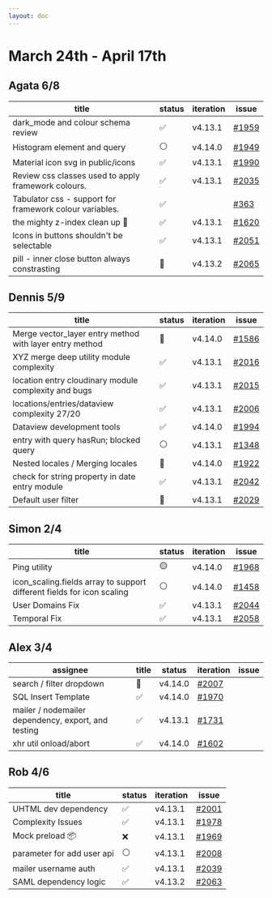 ```yaml
---
layout: doc
---
```


# March 24th - April 17th

## Agata 6/8

| title                                                   | status | iteration | issue                                                      |
| ------------------------------------------------------- | ------ | --------- | ---------------------------------------------------------- |
| dark_mode and colour schema review                      | ✅     | v4.13.1   | [#1959](https://github.com/GEOLYTIX/xyz/issues/1959)       |
| Histogram element and query                             | ⚪️     | v4.14.0   | [#1949](https://github.com/GEOLYTIX/xyz/issues/1949)       |
| Material icon svg in public/icons                       | ✅     | v4.13.1   | [#1990](https://github.com/GEOLYTIX/xyz/issues/1990)       |
| Review css classes used to apply framework colours.     | ✅     | v4.13.1   | [#2035](https://github.com/GEOLYTIX/xyz/issues/2035)       |
| Tabulator css - support for framework colour variables. | ✅     |           | [#363](https://github.com/GEOLYTIX/xyz_plugins/issues/363) |
| the mighty z-index clean up 🧼                          | ✅     | v4.13.1   | [#1620](https://github.com/GEOLYTIX/xyz/issues/1620)       |
| Icons in buttons shouldn't be selectable                | ✅     | v4.13.1   | [#2051](https://github.com/GEOLYTIX/xyz/issues/2051)       |
| pill - inner close button always constrasting           | 👀     | v4.13.2   | [#2065](https://github.com/GEOLYTIX/xyz/pull/2065)         |

## Dennis 5/9

| title                                                   | status | iteration | issue                                                                        |
| ------------------------------------------------------- | ------ | --------- | ---------------------------------------------------------------------------- |
| Merge vector_layer entry method with layer entry method | 👀     | v4.14.0   | [#1586](https://github.com/GEOLYTIX/xyz/issues/1586)                         |
| XYZ merge deep utility module complexity                | ✅     | v4.13.1   | [#2016](https://github.com/GEOLYTIX/xyz/ishttps://www.lazyvim.org/sues/2016) |
| location entry cloudinary module complexity and bugs    | ✅     | v4.13.1   | [#2015](https://github.com/GEOLYTIX/xyz/issues/2015)                         |
| locations/entries/dataview complexity 27/20             | ✅     | v4.13.1   | [#2006](https://github.com/GEOLYTIX/xyz/issues/2006)                         |
| Dataview development tools                              | ✅     | v4.14.0   | [#1994](https://github.com/GEOLYTIX/xyz/issues/1994)                         |
| entry with query hasRun; blocked query                  | ⚪️     | v4.13.1   | [#1348](https://github.com/GEOLYTIX/xyz/issues/1348)                         |
| Nested locales / Merging locales                        | 👀     | v4.14.0   | [#1922](https://github.com/GEOLYTIX/xyz/issues/1922)                         |
| check for string property in date entry module          | ✅     | v4.13.1   | [#2042](https://github.com/GEOLYTIX/xyz/issues/2042)                         |
| Default user filter                                     | 👀     | v4.13.1   | [#2029](https://github.com/GEOLYTIX/xyz/issues/2029)                         |

## Simon 2/4

| title                                                                  | status | iteration | issue                                                |
| ---------------------------------------------------------------------- | ------ | --------- | ---------------------------------------------------- |
| Ping utility                                                           | 🟡     | v4.14.0   | [#1968](https://github.com/GEOLYTIX/xyz/issues/1968) |
| icon_scaling.fields array to support different fields for icon scaling | ⚪️     | v4.14.0   | [#1458](https://github.com/GEOLYTIX/xyz/issues/1458) |
| User Domains Fix                                                       | ✅     | v4.13.1   | [#2044](https://github.com/GEOLYTIX/xyz/issues/2044) |
| Temporal Fix                                                           | ✅     | v4.13.1   | [#2058](https://github.com/GEOLYTIX/xyz/pull/2058)   |

## Alex 3/4

| assignee                                            | title | status  | iteration                                            | issue |
| --------------------------------------------------- | ----- | ------- | ---------------------------------------------------- | ----- |
| search / filter dropdown                            | 👀    | v4.14.0 | [#2007](https://github.com/GEOLYTIX/xyz/issues/2007) |
| SQL Insert Template                                 | ✅    | v4.14.0 | [#1970](https://github.com/GEOLYTIX/xyz/issues/1970) |
| mailer / nodemailer dependency, export, and testing | ✅    | v4.13.1 | [#1731](https://github.com/GEOLYTIX/xyz/issues/1731) |
| xhr util onload/abort                               | ✅    | v4.14.0 | [#1602](https://github.com/GEOLYTIX/xyz/issues/1602) |

## Rob 4/6

| title                      | status | iteration | issue                                                |
| -------------------------- | ------ | --------- | ---------------------------------------------------- |
| UHTML dev dependency       | ✅     | v4.13.1   | [#2001](https://github.com/GEOLYTIX/xyz/issues/2001) |
| Complexity Issues          | ✅     | v4.13.1   | [#1978](https://github.com/GEOLYTIX/xyz/issues/1978) |
| Mock preload 📦            | ❌     | v4.13.1   | [#1969](https://github.com/GEOLYTIX/xyz/issues/1969) |
| parameter for add user api | ⚪️     | v4.13.1   | [#2008](https://github.com/GEOLYTIX/xyz/issues/2008) |
| mailer username auth       | ✅     | v4.13.1   | [#2039](https://github.com/GEOLYTIX/xyz/issues/2039) |
| SAML dependency logic      | ✅     | v4.13.2   | [#2063](https://github.com/GEOLYTIX/xyz/issues/2063) |
